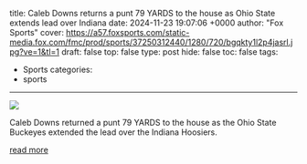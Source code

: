 title: Caleb Downs returns a punt 79 YARDS to the house as Ohio State extends lead over Indiana
date: 2024-11-23 19:07:06 +0000
author: "Fox Sports"
cover: https://a57.foxsports.com/static-media.fox.com/fmc/prod/sports/37250312440/1280/720/bgqkty1l2p4jasrl.jpg?ve=1&tl=1
draft: false
top: false
type: post
hide: false
toc: false
tags:
  - Sports
categories:
  - sports
---

![](https://a57.foxsports.com/static-media.fox.com/fmc/prod/sports/37250312440/1280/720/bgqkty1l2p4jasrl.jpg?ve=1&tl=1)

Caleb Downs returned a punt 79 YARDS to the house as the Ohio State Buckeyes extended the lead over the Indiana Hoosiers.

[read more](https://www.foxsports.com/watch/fmc-x2aactgb7onulref)
